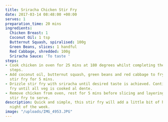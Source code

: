 ```yaml
---
title: Sriracha Chicken Stir Fry
date: 2017-03-14 08:48:00 +00:00
serves: 1
preparation_time: 20 mins
ingredients:
  Chicken Breast: 1
  Coconut Oil: 1 tsp
  Butternut Squash, spiralised: 100g
  Green Beans, slices: 1 handful
  Red Cabbage, shredded: 100g
  Sriracha Sauce: 'To taste '
steps:
- Cook chicken in oven for 25 mins at 180 degrees whilst completing the following
  steps.
- Add coconut oil, butternut squash, green beans and red cabbage to frying pan and
  stir fry for 5 mins.
- Drizzle stir fry with sriracha until desired taste is achieved. Continue to stir
  fry until all veg is cooked al dente.
- Remove chicken from oven, rest for 5 mins before slicing and layering on top of
  stir fry to serve.
description: Quick and simple, this stir fry will add a little bit of heat to any
  night of the week.
image: "/uploads/IMG_4953.JPG"
---
```



